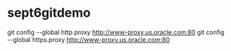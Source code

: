 # sept6gitdemo

git config --global http.proxy http://www-proxy.us.oracle.com:80
git config --global https.proxy http://www-proxy.us.oracle.com:80
